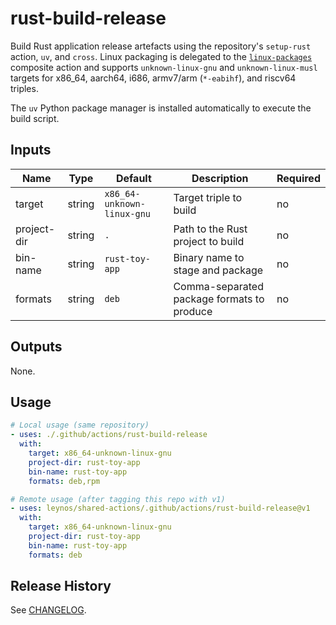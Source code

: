 # rust-build-release

Build Rust application release artefacts using the repository's
`setup-rust` action, `uv`, and `cross`. Linux packaging is delegated to the
[`linux-packages`](../linux-packages) composite action and supports
`unknown-linux-gnu` and `unknown-linux-musl` targets for x86_64, aarch64,
i686, armv7/arm (`*-eabihf`), and riscv64 triples.

The `uv` Python package manager is installed automatically to execute the build script.

## Inputs

| Name | Type | Default | Description | Required |
| ---- | ---- | ------- | ----------- | -------- |
| target | string | `x86_64-unknown-linux-gnu` | Target triple to build | no |
| project-dir | string | `.` | Path to the Rust project to build | no |
| bin-name | string | `rust-toy-app` | Binary name to stage and package | no |
| formats | string | `deb` | Comma-separated package formats to produce | no |

## Outputs

None.

## Usage

```yaml
# Local usage (same repository)
- uses: ./.github/actions/rust-build-release
  with:
    target: x86_64-unknown-linux-gnu
    project-dir: rust-toy-app
    bin-name: rust-toy-app
    formats: deb,rpm

# Remote usage (after tagging this repo with v1)
- uses: leynos/shared-actions/.github/actions/rust-build-release@v1
  with:
    target: x86_64-unknown-linux-gnu
    project-dir: rust-toy-app
    bin-name: rust-toy-app
    formats: deb
```

## Release History

See [CHANGELOG](CHANGELOG.md).
